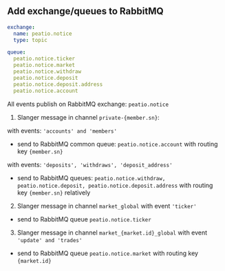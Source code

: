 ## Add exchange/queues to RabbitMQ

```yaml
exchange:
  name: peatio.notice
  type: topic

queue:
  peatio.notice.ticker
  peatio.notice.market
  peatio.notice.withdraw
  peatio.notice.deposit
  peatio.notice.deposit.address
  peatio.notice.account
```

All events publish on RabbitMQ exchange: ```peatio.notice```

1. Slanger message in channel ```private-{member.sn}```:

with events: ```'accounts' and 'members'```

- send to RabbitMQ common queue: ```peatio.notice.account``` with routing key ```{member.sn}```

with events: ```'deposits', 'withdraws', 'deposit_address'```

- send to RabbitMQ queues: ```peatio.notice.withdraw, peatio.notice.deposit, peatio.notice.deposit.address``` with routing key ```{member.sn}``` relatively

2. Slanger message in channel ```market_global``` with event ```'ticker'```

- send to RabbitMQ queue ```peatio.notice.ticker```

3. Slanger message in channel ```market_{market.id}_global``` with event ```'update' and 'trades'```

- send to RabbitMQ queue ```peatio.notice.market``` with routing key ```{market.id}```
